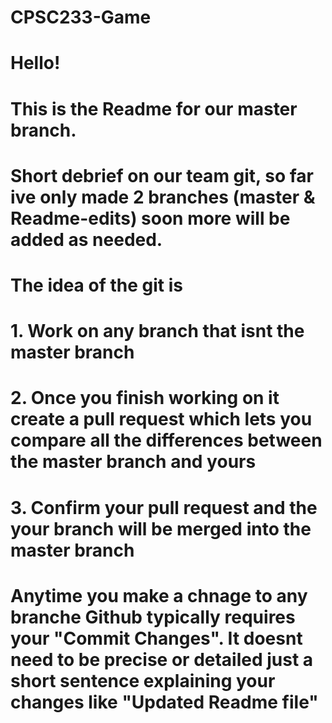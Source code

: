 # CPSC233-Game
#  Hello!
#   This is the Readme for our master branch. 
#   Short debrief on our team git, so far ive only made 2 branches (master & Readme-edits) soon more will be added as needed. 

#   The idea of the git is 
#   1. Work on any branch that isnt the master branch
#   2. Once you finish working on it create a pull request which lets you compare all the differences between the master branch and yours
#   3. Confirm your pull request and the your branch will be merged into the master branch

#   Anytime you make a chnage to any branche Github typically requires your "Commit Changes". It doesnt need to be precise or detailed just a short sentence explaining your changes like "Updated Readme file"

